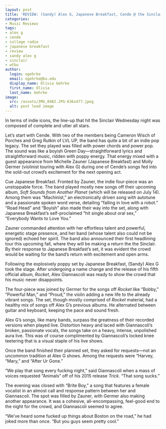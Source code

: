```yaml
---
layout: post
title: 'REVIEW: (Sandy) Alex G, Japanese Breakfast, Cende @ the Sinclair 07/05'
categories:
- Music Reviews
tags:
- alex g
- cende
- college radio
- japanese breakfast
- review
- sandy alex g
- sinclair
- wtbu
author:
  login: ogehrke
  email: ogehrke@bu.edu
  display_name: Olivia Gehrke
  first_name: Olivia
  last_name: Gehrke
image:
  src: /assets/IMG_0482.JPG-636x477.jpeg
  alt: post lead image
---
```

In terms of indie icons, the line-up that hit the Sinclair Wednesday night was composed of complete and utter all stars.

Let’s start with Cende. With two of the members being Cameron Wisch of Porches and Greg Rutkin of LVL UP, the band has quite a bit of an indie pop legacy. The set they played was filled with power chords and power pop. The sound was like a boyish Green Day—straightforward lyrics and straightforward music, ridden with poppy energy. That energy mixed with a guest appearance from Michelle Zauner (Japanese Breakfast) and Molly Germer (violinist touring with Alex G) during one of Cende’s songs fed into the sold-out crowd’s excitement for the next opening act.

Cue Japanese Breakfast. Fronted by Zauner, the indie four-piece was an unstoppable force. The band played mostly new songs off their upcoming album, _Soft Sounds from Another Planet_ (which will be released on July 14). Among them was “Machinist,” an electronically driven song with autotune and a passionate spoken word verse, detailing “falling in love with a robot.” “Road Head” and “Boyish” also made their way into the set, along with Japanese Breakfast’s self-proclaimed “hit single about oral sex,” “Everybody Wants to Love You.”

Zauner commanded attention with her effortless talent and powerful, energetic stage presence, and her band (whose talent also could not be ignored) echoed her spirit. The band also announced their first headlining tour this upcoming fall, where they will be making a return the the Sinclair. By their response to Japanese Breakfast’s set, it was evident the crowd would be waiting for the band’s return with excitement and open arms.

Following the explosively poppy set by Japanese Breakfast, (Sandy) Alex G took the stage. After undergoing a name change and the release of his fifth official album, _Rocket_, Alex Giannascoli was ready to show the crowd that his music never disappoints.

The four-piece was joined by Germer for the songs off _Rocket_ like “Bobby,” “Powerful Man,” and “Proud,” the violin adding a new life to the already vibrant songs. The set, though mostly comprised of _Rocket_ material, had a healthy mix of songs off Alex G’s previous albums. He alternated between guitar and keyboard, keeping the pace and sound fresh.

Alex G’s songs, like many bands, surpass the greatness of their recorded versions when played live. Distortion heavy and laced with Giannascoli’s broken, passionate vocals, the songs take on a heavy, intense, unpolished aura live. This was of course complimented by Giannascoli’s locked knee teetering that is a visual staple of his live shows.

Once the band finished their planned set, they asked for requests—not an uncommon tradition at Alex G shows. Among the requests were “Harvey, “Mary,” and “After Ur Gone.”

“We play that song every fucking night,” said Giannascoli when a mass of voices requested “Animals” off of his 2015 release _Trick_. “That song sucks.”

The evening was closed with “Brite Boy,” a song that features a female vocalist in an almost call and response pattern between her and Giannascoli. The spot was filled by Zauner, with Germer also making another appearance. It was a cohesive, all-encompassing, feel-good end to the night for the crowd, and Giannascoli seemed to agree.

“We’ve heard some fucked up things about Boston on the road,” he had joked more than once. “But you guys seem pretty cool.”